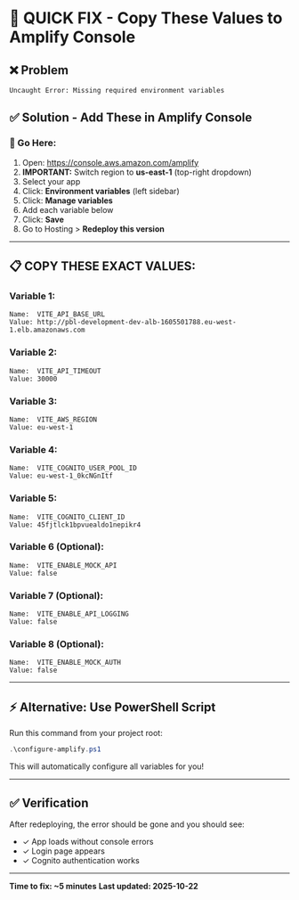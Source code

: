 # 🎯 QUICK FIX - Copy These Values to Amplify Console

## ❌ Problem
```
Uncaught Error: Missing required environment variables
```

## ✅ Solution - Add These in Amplify Console

### 🔗 Go Here:
1. Open: https://console.aws.amazon.com/amplify
2. **IMPORTANT:** Switch region to **us-east-1** (top-right dropdown)
3. Select your app
4. Click: **Environment variables** (left sidebar)
5. Click: **Manage variables**
6. Add each variable below
7. Click: **Save**
8. Go to Hosting > **Redeploy this version**

---

## 📋 COPY THESE EXACT VALUES:

### Variable 1:
```
Name:  VITE_API_BASE_URL
Value: http://pbl-development-dev-alb-1605501788.eu-west-1.elb.amazonaws.com
```

### Variable 2:
```
Name:  VITE_API_TIMEOUT
Value: 30000
```

### Variable 3:
```
Name:  VITE_AWS_REGION
Value: eu-west-1
```

### Variable 4:
```
Name:  VITE_COGNITO_USER_POOL_ID
Value: eu-west-1_0kcNGnItf
```

### Variable 5:
```
Name:  VITE_COGNITO_CLIENT_ID
Value: 45fjtlck1bpvuealdo1nepikr4
```

### Variable 6 (Optional):
```
Name:  VITE_ENABLE_MOCK_API
Value: false
```

### Variable 7 (Optional):
```
Name:  VITE_ENABLE_API_LOGGING
Value: false
```

### Variable 8 (Optional):
```
Name:  VITE_ENABLE_MOCK_AUTH
Value: false
```

---

## ⚡ Alternative: Use PowerShell Script

Run this command from your project root:
```powershell
.\configure-amplify.ps1
```

This will automatically configure all variables for you!

---

## ✅ Verification

After redeploying, the error should be gone and you should see:
- ✓ App loads without console errors
- ✓ Login page appears
- ✓ Cognito authentication works

---

**Time to fix: ~5 minutes**
**Last updated: 2025-10-22**
